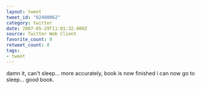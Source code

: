 ```yaml
---
layout: tweet
tweet_id: "82400062"
category: twitter
date: 2007-05-29T11:01:32.000Z
source: Twitter Web Client
favorite_count: 0
retweet_count: 0
tags:
- tweet
---
```


damn it, can't sleep... more accurately, book is now finished i can now go to sleep... good book.
